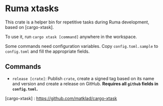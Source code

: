 # Ruma xtasks

This crate is a helper bin for repetitive tasks during Ruma development, based on [cargo-xtask].

To use it, run `cargo xtask [command]` anywhere in the workspace.

Some commands need configuration variables. Copy `config.toml.sample` to `config.toml` and fill
the appropriate fields.

## Commands

- `release [crate]`: Publish `crate`, create a signed tag based on its name and version and create
  a release on GitHub. **Requires all `github` fields in `config.toml`.**

[cargo-xtask] : https://github.com/matklad/cargo-xtask
